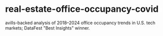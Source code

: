 # real-estate-office-occupancy-covid
avills-backed analysis of 2018–2024 office occupancy trends in U.S. tech markets; DataFest "Best Insights" winner.
